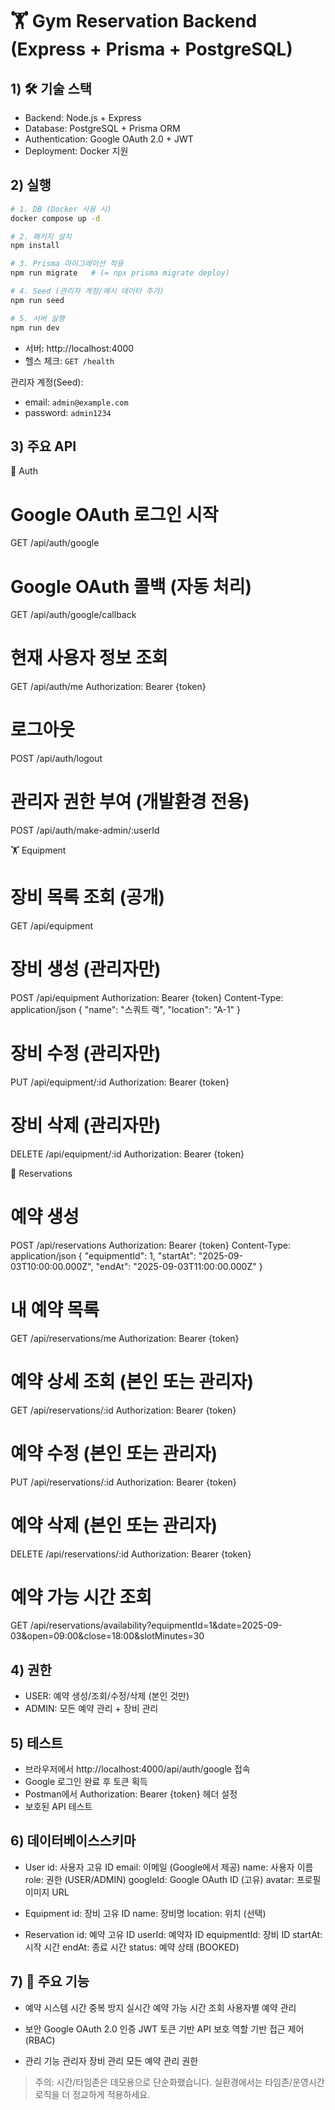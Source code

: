 # 🏋️ Gym Reservation Backend (Express + Prisma + PostgreSQL)

## 1) 🛠️ 기술 스택
- Backend: Node.js + Express
- Database: PostgreSQL + Prisma ORM
- Authentication: Google OAuth 2.0 + JWT
- Deployment: Docker 지원
## 2) 실행
```bash
# 1. DB (Docker 사용 시)
docker compose up -d

# 2. 패키지 설치
npm install

# 3. Prisma 마이그레이션 적용
npm run migrate   # (= npx prisma migrate deploy)

# 4. Seed (관리자 계정/예시 데이터 추가)
npm run seed

# 5. 서버 실행
npm run dev

```

- 서버: http://localhost:4000
- 헬스 체크: `GET /health`

관리자 계정(Seed):
- email: `admin@example.com`
- password: `admin1234`

## 3) 주요 API
🔑 Auth

# Google OAuth 로그인 시작
GET /api/auth/google

# Google OAuth 콜백 (자동 처리)
GET /api/auth/google/callback

# 현재 사용자 정보 조회
GET /api/auth/me
Authorization: Bearer {token}

# 로그아웃
POST /api/auth/logout

# 관리자 권한 부여 (개발환경 전용)
POST /api/auth/make-admin/:userId

🏋️ Equipment

# 장비 목록 조회 (공개)
GET /api/equipment

# 장비 생성 (관리자만)
POST /api/equipment
Authorization: Bearer {token}
Content-Type: application/json
{
  "name": "스쿼트 랙",
  "location": "A-1"
}

# 장비 수정 (관리자만)
PUT /api/equipment/:id
Authorization: Bearer {token}

# 장비 삭제 (관리자만)
DELETE /api/equipment/:id
Authorization: Bearer {token}

📅 Reservations
# 예약 생성
POST /api/reservations
Authorization: Bearer {token}
Content-Type: application/json
{
  "equipmentId": 1,
  "startAt": "2025-09-03T10:00:00.000Z",
  "endAt": "2025-09-03T11:00:00.000Z"
}

# 내 예약 목록
GET /api/reservations/me
Authorization: Bearer {token}

# 예약 상세 조회 (본인 또는 관리자)
GET /api/reservations/:id
Authorization: Bearer {token}

# 예약 수정 (본인 또는 관리자)
PUT /api/reservations/:id
Authorization: Bearer {token}

# 예약 삭제 (본인 또는 관리자)
DELETE /api/reservations/:id
Authorization: Bearer {token}

# 예약 가능 시간 조회
GET /api/reservations/availability?equipmentId=1&date=2025-09-03&open=09:00&close=18:00&slotMinutes=30

## 4) 권한
- USER: 예약 생성/조회/수정/삭제 (본인 것만)
- ADMIN: 모든 예약 관리 + 장비 관리

## 5) 테스트
- 브라우저에서 http://localhost:4000/api/auth/google 접속
- Google 로그인 완료 후 토큰 획득
- Postman에서 Authorization: Bearer {token} 헤더 설정
- 보호된 API 테스트

## 6) 데이터베이스스키마
- User
id: 사용자 고유 ID
email: 이메일 (Google에서 제공)
name: 사용자 이름
role: 권한 (USER/ADMIN)
googleId: Google OAuth ID (고유)
avatar: 프로필 이미지 URL

- Equipment
id: 장비 고유 ID
name: 장비명
location: 위치 (선택)

- Reservation
id: 예약 고유 ID
userId: 예약자 ID
equipmentId: 장비 ID
startAt: 시작 시간
endAt: 종료 시간
status: 예약 상태 (BOOKED)

## 7) 🔧 주요 기능
- 예약 시스템
시간 중복 방지
실시간 예약 가능 시간 조회
사용자별 예약 관리
- 보안
Google OAuth 2.0 인증
JWT 토큰 기반 API 보호
역할 기반 접근 제어 (RBAC)

- 관리 기능
관리자 장비 관리
모든 예약 관리 권한
> 주의: 시간/타임존은 데모용으로 단순화했습니다. 실환경에서는 타임존/운영시간 로직을 더 정교하게 적용하세요.
